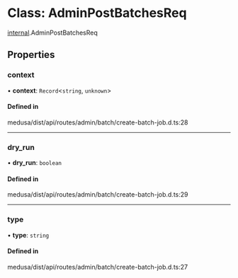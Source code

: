 # Class: AdminPostBatchesReq

[internal](../modules/internal-2.md).AdminPostBatchesReq

## Properties

### context

• **context**: `Record`<`string`, `unknown`\>

#### Defined in

medusa/dist/api/routes/admin/batch/create-batch-job.d.ts:28

___

### dry\_run

• **dry\_run**: `boolean`

#### Defined in

medusa/dist/api/routes/admin/batch/create-batch-job.d.ts:29

___

### type

• **type**: `string`

#### Defined in

medusa/dist/api/routes/admin/batch/create-batch-job.d.ts:27
